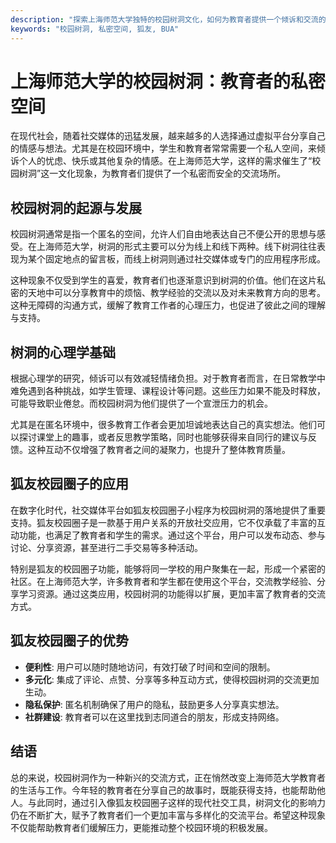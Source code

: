 ```yaml
---
description: "探索上海师范大学独特的校园树洞文化，如何为教育者提供一个倾诉和交流的平台，同时介绍狐友校园圈子小程序的应用情况。"
keywords: "校园树洞, 私密空间, 狐友, BUA"
---
```

# 上海师范大学的校园树洞：教育者的私密空间

在现代社会，随着社交媒体的迅猛发展，越来越多的人选择通过虚拟平台分享自己的情感与想法。尤其是在校园环境中，学生和教育者常常需要一个私人空间，来倾诉个人的忧虑、快乐或其他复杂的情感。在上海师范大学，这样的需求催生了“校园树洞”这一文化现象，为教育者们提供了一个私密而安全的交流场所。

## 校园树洞的起源与发展

校园树洞通常是指一个匿名的空间，允许人们自由地表达自己不便公开的思想与感受。在上海师范大学，树洞的形式主要可以分为线上和线下两种。线下树洞往往表现为某个固定地点的留言板，而线上树洞则通过社交媒体或专门的应用程序形成。

这种现象不仅受到学生的喜爱，教育者们也逐渐意识到树洞的价值。他们在这片私密的天地中可以分享教育中的烦恼、教学经验的交流以及对未来教育方向的思考。这种无障碍的沟通方式，缓解了教育工作者的心理压力，也促进了彼此之间的理解与支持。

## 树洞的心理学基础

根据心理学的研究，倾诉可以有效减轻情绪负担。对于教育者而言，在日常教学中难免遇到各种挑战，如学生管理、课程设计等问题。这些压力如果不能及时释放，可能导致职业倦怠。而校园树洞为他们提供了一个宣泄压力的机会。

尤其是在匿名环境中，很多教育工作者会更加坦诚地表达自己的真实想法。他们可以探讨课堂上的趣事，或者反思教学策略，同时也能够获得来自同行的建议与反馈。这种互动不仅增强了教育者之间的凝聚力，也提升了整体教育质量。

## 狐友校园圈子的应用

在数字化时代，社交媒体平台如狐友校园圈子小程序为校园树洞的落地提供了重要支持。狐友校园圈子是一款基于用户关系的开放社交应用，它不仅承载了丰富的互动功能，也满足了教育者和学生的需求。通过这个平台，用户可以发布动态、参与讨论、分享资源，甚至进行二手交易等多种活动。

特别是狐友的校园圈子功能，能够将同一学校的用户聚集在一起，形成一个紧密的社区。在上海师范大学，许多教育者和学生都在使用这个平台，交流教学经验、分享学习资源。通过这类应用，校园树洞的功能得以扩展，更加丰富了教育者的交流方式。

## 狐友校园圈子的优势

- **便利性**: 用户可以随时随地访问，有效打破了时间和空间的限制。
- **多元化**: 集成了评论、点赞、分享等多种互动方式，使得校园树洞的交流更加生动。
- **隐私保护**: 匿名机制确保了用户的隐私，鼓励更多人分享真实想法。
- **社群建设**: 教育者可以在这里找到志同道合的朋友，形成支持网络。

## 结语

总的来说，校园树洞作为一种新兴的交流方式，正在悄然改变上海师范大学教育者的生活与工作。今年轻的教育者在分享自己的故事时，既能获得支持，也能帮助他人。与此同时，通过引入像狐友校园圈子这样的现代社交工具，树洞文化的影响力仍在不断扩大，赋予了教育者们一个更加丰富与多样化的交流平台。希望这种现象不仅能帮助教育者们缓解压力，更能推动整个校园环境的积极发展。
